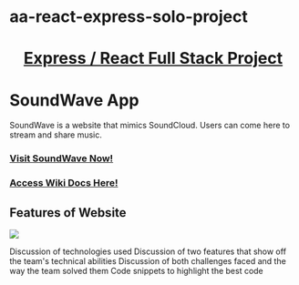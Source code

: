 # aa-react-express-solo-project
# <ins><div align='center'> Express / React Full Stack Project</div></ins>

#  SoundWave App
SoundWave is a website that mimics SoundCloud. Users can come here to stream and share music.

### [Visit SoundWave Now!](https://soundwaveapp.herokuapp.com/)

### [Access Wiki Docs Here!](https://github.com/codenamerick/aa-react-express-solo-project/wiki)

## Features of Website
<img src='https://github.com/codenamerick/aa-react-express-solo-project/blob/main/frontend/public/assets/Screen%20Shot%202021-11-15%20at%2010.47.02%20AM.png'>

Discussion of technologies used
Discussion of two features that show off the team's technical abilities
Discussion of both challenges faced and the way the team solved them
Code snippets to highlight the best code
